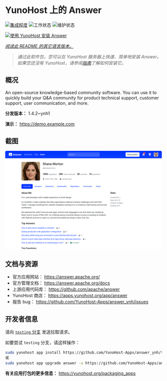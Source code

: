 <!--
注意：此 README 由 <https://github.com/YunoHost/apps/tree/master/tools/readme_generator> 自动生成
请勿手动编辑。
-->

# YunoHost 上的 Answer

[![集成程度](https://apps.yunohost.org/badge/integration/answer)](https://ci-apps.yunohost.org/ci/apps/answer/)
![工作状态](https://apps.yunohost.org/badge/state/answer)
![维护状态](https://apps.yunohost.org/badge/maintained/answer)

[![使用 YunoHost 安装 Answer](https://install-app.yunohost.org/install-with-yunohost.svg)](https://install-app.yunohost.org/?app=answer)

*[阅读此 README 的其它语言版本。](./ALL_README.md)*

> *通过此软件包，您可以在 YunoHost 服务器上快速、简单地安装 Answer。*  
> *如果您还没有 YunoHost，请参阅[指南](https://yunohost.org/install)了解如何安装它。*

## 概况

An open-source knowledge-based community software. You can use it to quickly build your Q&A community for product technical support, customer support, user communication, and more.


**分发版本：** 1.4.2~ynh1

**演示：** <https://demo.example.com>

## 截图

![Answer 的截图](./doc/screenshots/screenshot.png)

## 文档与资源

- 官方应用网站： <https://answer.apache.org/>
- 官方管理文档： <https://answer.apache.org/docs>
- 上游应用代码库： <https://github.com/apache/answer>
- YunoHost 商店： <https://apps.yunohost.org/app/answer>
- 报告 bug： <https://github.com/YunoHost-Apps/answer_ynh/issues>

## 开发者信息

请向 [`testing` 分支](https://github.com/YunoHost-Apps/answer_ynh/tree/testing) 发送拉取请求。

如要尝试 `testing` 分支，请这样操作：

```bash
sudo yunohost app install https://github.com/YunoHost-Apps/answer_ynh/tree/testing --debug
或
sudo yunohost app upgrade answer -u https://github.com/YunoHost-Apps/answer_ynh/tree/testing --debug
```

**有关应用打包的更多信息：** <https://yunohost.org/packaging_apps>
